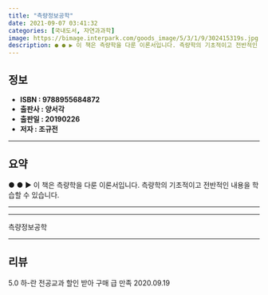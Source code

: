 ```yaml
---
title: "측량정보공학"
date: 2021-09-07 03:41:32
categories: [국내도서, 자연과과학]
image: https://bimage.interpark.com/goods_image/5/3/1/9/302415319s.jpg
description: ● ● ▶ 이 책은 측량학을 다룬 이론서입니다. 측량학의 기초적이고 전반적인 내용을 학습할 수 있습니다.
---
```


## **정보**

- **ISBN : 9788955684872**
- **출판사 : 양서각**
- **출판일 : 20190226**
- **저자 : 조규전**

------



## **요약**

●  ●  ▶ 이 책은 측량학을 다룬 이론서입니다. 측량학의 기초적이고 전반적인 내용을 학습할 수 있습니다.

------



------


측량정보공학 

------


## **리뷰** 

5.0 하-란 전공교과 할인 받아 구매 급 만족 2020.09.19 <br/>
